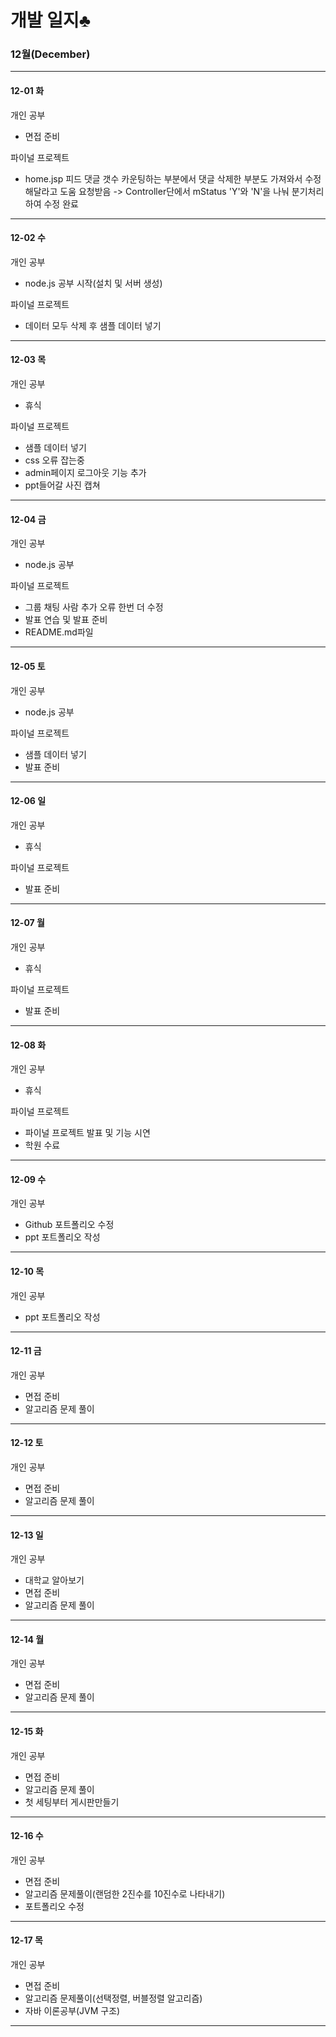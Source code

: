 

# 개발 일지♣

### 12월(December)
___________________________________________________________________________________________________________________________________________________________________________________
#### 12-01 화

개인 공부
 - 면접 준비
  
파이널 프로젝트
 - home.jsp 피드 댓글 갯수 카운팅하는 부분에서 댓글 삭제한 부분도 가져와서 수정해달라고 도움 요청받음
 -> Controller단에서 mStatus 'Y'와 'N'을 나눠 분기처리하여 수정 완료

___________________________________________________________________________________________________________________________________________________________________________________
#### 12-02 수

개인 공부
 - node.js 공부 시작(설치 및 서버 생성)
  
파이널 프로젝트
 - 데이터 모두 삭제 후 샘플 데이터 넣기

___________________________________________________________________________________________________________________________________________________________________________________
#### 12-03 목

개인 공부
 - 휴식
 
파이널 프로젝트
 - 샘플 데이터 넣기
 - css 오류 잡는중
 - admin페이지 로그아웃 기능 추가
 - ppt들어갈 사진 캡쳐
 
___________________________________________________________________________________________________________________________________________________________________________________
#### 12-04 금

개인 공부
 - node.js 공부
 
파이널 프로젝트
 - 그룹 채팅 사람 추가 오류 한번 더 수정
 - 발표 연습 및 발표 준비
 - README.md파일 

___________________________________________________________________________________________________________________________________________________________________________________
#### 12-05 토

개인 공부
 - node.js 공부
 
파이널 프로젝트
 - 샘플 데이터 넣기
 - 발표 준비

___________________________________________________________________________________________________________________________________________________________________________________
#### 12-06 일

개인 공부
 - 휴식
 
파이널 프로젝트
 - 발표 준비

___________________________________________________________________________________________________________________________________________________________________________________
#### 12-07 월

개인 공부
 - 휴식
 
파이널 프로젝트
 - 발표 준비
 
___________________________________________________________________________________________________________________________________________________________________________________
#### 12-08 화

개인 공부
 - 휴식
 
파이널 프로젝트
 - 파이널 프로젝트 발표 및 기능 시연
 - 학원 수료
 
___________________________________________________________________________________________________________________________________________________________________________________
#### 12-09 수

개인 공부
 - Github 포트폴리오 수정
 - ppt 포트폴리오 작성
 
___________________________________________________________________________________________________________________________________________________________________________________
#### 12-10 목

개인 공부
 - ppt 포트폴리오 작성
 
___________________________________________________________________________________________________________________________________________________________________________________
#### 12-11 금

개인 공부
 - 면접 준비
 - 알고리즘 문제 풀이
 
___________________________________________________________________________________________________________________________________________________________________________________
#### 12-12 토

개인 공부
 - 면접 준비
 - 알고리즘 문제 풀이

___________________________________________________________________________________________________________________________________________________________________________________
#### 12-13 일

개인 공부
 - 대학교 알아보기
 - 면접 준비
 - 알고리즘 문제 풀이
 
___________________________________________________________________________________________________________________________________________________________________________________
#### 12-14 월

개인 공부
 - 면접 준비
 - 알고리즘 문제 풀이
 
___________________________________________________________________________________________________________________________________________________________________________________
#### 12-15 화

개인 공부
 - 면접 준비
 - 알고리즘 문제 풀이
 - 첫 세팅부터 게시판만들기
 
___________________________________________________________________________________________________________________________________________________________________________________
#### 12-16 수

개인 공부
 - 면접 준비
 - 알고리즘 문제풀이(랜덤한 2진수를 10진수로 나타내기)
 - 포트폴리오 수정
 
___________________________________________________________________________________________________________________________________________________________________________________
#### 12-17 목

개인 공부
 - 면접 준비
 - 알고리즘 문제풀이(선택정렬, 버블정렬 알고리즘)
 - 자바 이론공부(JVM 구조)
 
___________________________________________________________________________________________________________________________________________________________________________________
